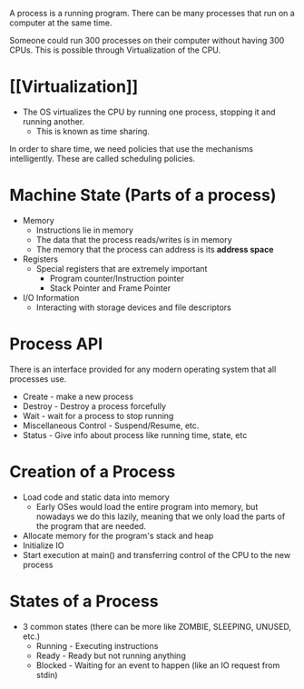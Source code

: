 A process is a running program. There can be many processes that run on a computer at the same time.

Someone could run 300 processes on their computer without having 300 CPUs. This is possible through Virtualization of the CPU.

# [[Virtualization]]
* The OS virtualizes the CPU by running one process, stopping it and running another.
	* This is known as time sharing.

In order to share time, we need policies that use the mechanisms intelligently. These are called scheduling policies.

# Machine State (Parts of a process)
- Memory
	- Instructions lie in memory
	- The data that the process reads/writes is in memory
	- The memory that the process can address is its **address space**
- Registers
	- Special registers that are extremely important
		- Program counter/Instruction pointer
		- Stack Pointer and Frame Pointer
- I/O Information
	- Interacting with storage devices and file descriptors
# Process API
There is an interface provided for any modern operating system that all processes use.
- Create - make a new process
- Destroy - Destroy a process forcefully
- Wait - wait for a process to stop running
- Miscellaneous Control - Suspend/Resume, etc.
- Status - Give info about process like running time, state, etc
# Creation of a Process
- Load code and static data into memory
	- Early OSes would load the entire program into memory, but nowadays we do this lazily, meaning that we only load the parts of the program that are needed.
- Allocate memory for the program's stack and heap
- Initialize IO
- Start execution at main() and transferring control of the CPU to the new process
# States of a Process
- 3 common states (there can be more like ZOMBIE, SLEEPING, UNUSED, etc.)
	- Running - Executing instructions
	- Ready - Ready but not running anything
	- Blocked - Waiting for an event to happen (like an IO request from stdin)
	
